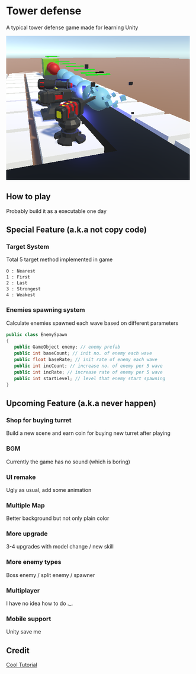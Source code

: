 # Tower defense # 

A typical tower defense game made for learning Unity 

![img](src/demo.png)

## How to play ##

Probably build it as a executable one day 

## Special Feature (a.k.a not copy code) ##

### Target System ###

Total 5 target method implemented in game
```
0 : Nearest
1 : First
2 : Last
3 : Strongest
4 : Weakest
```

### Enemies spawning system ###

Calculate enemies spawned each wave based on different parameters 
``` c#
public class EnemySpawn
{
   public GameObject enemy; // enemy prefab
   public int baseCount; // init no. of enemy each wave 
   public float baseRate; // init rate of enemy each wave
   public int incCount; // increase no. of enemy per 5 wave
   public int incRate; // increase rate of enemy per 5 wave
   public int startLevel; // level that enemy start spawning 
}
```

## Upcoming Feature (a.k.a never happen) ##

### Shop for buying turret ### 
Build a new scene and earn coin for buying new turret after playing 

### BGM ###
Currently the game has no sound (which is boring)

### UI remake ### 
Ugly as usual, add some animation 

### Multiple Map ### 
Better background but not only plain color 

### More upgrade ### 
3-4 upgrades with model change / new skill 

### More enemy types ### 
Boss enemy / split enemy / spawner 

### Multiplayer ### 
I have no idea how to do ._.

### Mobile support ### 
Unity save me

## Credit ## 

[Cool Tutorial](https://www.youtube.com/playlist?list=PLPV2KyIb3jR4u5jX8za5iU1cqnQPmbzG0)